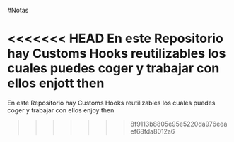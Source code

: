#Notas

<<<<<<< HEAD
En este Repositorio hay Customs Hooks reutilizables los cuales puedes coger y trabajar con ellos   enjott then
=======
En este Repositorio hay Customs Hooks reutilizables los cuales puedes coger y trabajar con ellos   enjoy then
>>>>>>> 8f9113b8805e95e5220da976eeaef68fda8012a6
